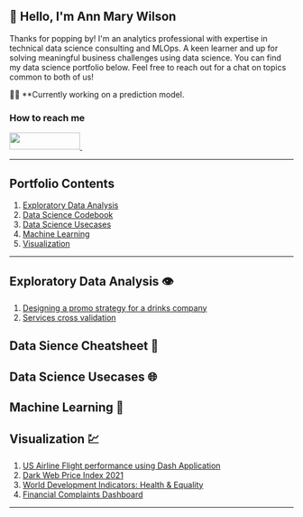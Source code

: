 ## 👋 Hello, I'm Ann Mary Wilson

Thanks for popping by! I'm an analytics professional with expertise in technical data science consulting and MLOps.
A keen learner and up for solving meaningful business challenges using data science.
You can find my data science portfolio below. Feel free to reach out for a chat on topics common to both of us!

:woman_mechanic: **Currently working on a prediction model. 

<h3> How to reach me </h3>
<div>
    <a href="https://www.linkedin.com/in/ann-mary-wilson" target="_blank">
        <img src="https://img.shields.io/badge/LinkedIn-0077B5?style=for-the-badge&logo=linkedin&logoColor=white" height="30" width="125px">
    </a>&nbsp    
</div>
<hr>

## Portfolio Contents
1. [Exploratory Data Analysis](#exploratory-data-analysis)
2. [Data Science Codebook](#data-science-codebook)
3. [Data Science Usecases](#data-science-usecases)
4. [Machine Learning](#machine-learning)
5. [Visualization](#visualization)
<!--6. [Web3 and Metaverse] -->
<!--7. [MLOps] -->
<!--8. [Natural Language Processing] -->
<!--9. [Insights from Data Science Events] -->
___
<a name="exploratory-data-analysis"></a>
## Exploratory Data Analysis 👁️
1. [Designing a promo strategy for a drinks company](https://github.com/annmarywilson/AnalyticsPortfolio/blob/main/Designing%20a%20promo%20strategy%20for%20a%20drinks%20company.ipynb)
2. [Services cross validation](https://github.com/annmarywilson/Analytics-Portfolio/blob/main/Basket%20Analysis.ipynb)

 <a name="data-science-codebook"></a>
## Data Sience Cheatsheet :bookmark_tabs:

 <a name="data-science-usecases"></a>
## Data Science Usecases :globe_with_meridians:

 <a name="machine-learning"></a>
## Machine Learning :slot_machine:

  <a name="visualization"></a>
## Visualization :chart:
1. [US Airline Flight performance using Dash Application](https://github.com/annmarywilson/Analytics-Portfolio/blob/main/US%20Airline%20Flights%20Performance%20.ipynb)
2. [Dark Web Price Index 2021](https://public.tableau.com/app/profile/ann.mary.wilson/viz/DarkWebPriceIndex2021_16348790183180/Dashboard2)
3. [World Development Indicators: Health & Equality](https://public.tableau.com/app/profile/ann.mary.wilson/viz/WorldDevelopmentIndicatorsHealthEquality_16347650945810/OperationFistula)
4. [Financial Complaints Dashboard](https://public.tableau.com/app/profile/ann.mary.wilson/viz/FinancialComplaintsDashboard_16331562802420/FinancialComplaints)
___

